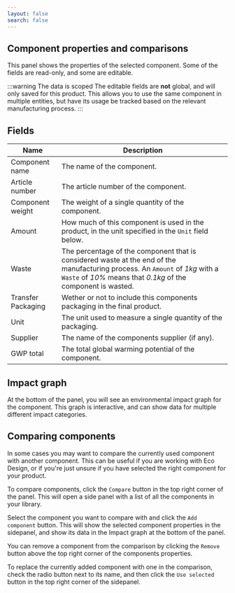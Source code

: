 ```yaml
---
layout: false
search: false
---
```


<script setup>
import { useData } from 'vitepress'
import MinidocStyles from '../MinidocStyles.vue'
const { site, frontmatter } = useData()
</script>

<MinidocStyles />

## Component properties and comparisons

This panel shows the properties of the selected component. Some of the fields are read-only, and some are editable.

:::warning The data is scoped
The editable fields are **not** global, and will only saved for this product. This allows you to use the same component in multiple entities, but have its usage be tracked based on the relevant manufacturing process.
:::

## Fields

| Name | Description |
| --- | --- |
| Component name | The name of the component. |
| Article number | The article number of the component. |
| Component weight | The weight of a single quantity of the component. |
| Amount | How much of this component is used in the product, in the unit specified in the `Unit` field below. |
| Waste | The percentage of the component that is considered waste at the end of the manufacturing process. An `Amount` of _1kg_ with a `Waste` of _10%_ means that _0.1kg_ of the component is wasted. |
| Transfer Packaging | Wether or not to include this components packaging in the final product. |
| Unit | The unit used to measure a single quantity of the packaging. |
| Supplier | The name of the components supplier (if any). |
| GWP total | The total global warming potential of the component. |

## Impact graph

At the bottom of the panel, you will see an environmental impact graph for the component. This graph is interactive, and can show data for multiple different impact categories.

## Comparing components
In some cases you may want to compare the currently used component with another component. This can be useful if you are working with Eco Design, or if you're just unsure if you have selected the right component for your product.

To compare components, click the `Compare` button in the top right corner of the panel. This will open a side panel with a list of all the components in your library.

Select the component you want to compare with and click the `Add component` button. This will show the selected component properties in the sidepanel, and show its data in the Impact graph at the bottom of the panel.

You can remove a component from the comparison by clicking the `Remove` button above the top right corner of the components properties.

To replace the currently added component with one in the comparison, check the radio button next to its name, and then click the `Use selected` button in the top right corner of the sidepanel.